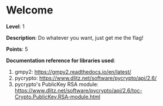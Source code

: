 # Welcome

**Level**: 1  

**Description**: Do whatever you want, just get me the flag!  
  
**Points**: 5  
  

**Documentation reference for libraries used**:
1. gmpy2: https://gmpy2.readthedocs.io/en/latest/
2. pycrypto: https://www.dlitz.net/software/pycrypto/api/2.6/
3. pycrypto's PublicKey RSA module: https://www.dlitz.net/software/pycrypto/api/2.6/toc-Crypto.PublicKey.RSA-module.html